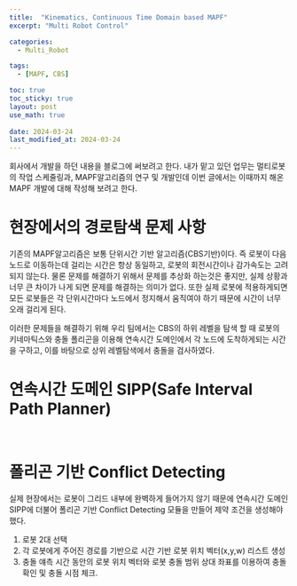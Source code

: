 ```yaml
---
title:  "Kinematics, Continuous Time Domain based MAPF"
excerpt: "Multi Robot Control"

categories:
  - Multi_Robot

tags:
  - [MAPF, CBS]

toc: true
toc_sticky: true
layout: post
use_math: true
 
date: 2024-03-24
last_modified_at: 2024-03-24
---
```


회사에서 개발을 하던 내용을 블로그에 써보려고 한다. 내가 맡고 있던 업무는 멀티로봇의 작업 스케줄링과, MAPF알고리즘의 연구 및 개발인데 이번 글에서는 이때까지 해온 MAPF 개발에 대해 작성해 보려고 한다.
<br>

# 현장에서의 경로탐색 문제 사항

기존의 MAPF알고리즘은 보통 단위시간 기반 알고리즘(CBS기반)이다. 즉 로봇이 다음노드로 이동하는데 걸리는 시간은 항상 동일하고, 로봇의 회전시간이나 감가속도는 고려되지 않는다. 물론 문제를 해결하기 위해서 문제를 추상화 하는것은 좋지만, 실제 상황과 너무 큰 차이가 나게 되면 문제를 해결하는 의미가 없다. 또한 실제 로봇에 적용하게되면 모든 로봇들은 각 단위시간마다 노드에서 정지해서 움직여야 하기 때문에 시간이 너무 오래 걸리게 된다.

이러한 문제들을 해결하기 위해 우리 팀에서는 CBS의 하위 레벨을 탐색 할 때 로봇의 키네마틱스와 충돌 폴리곤을 이용해 연속시간 도메인에서 각 노드에 도착하게되는 시간을 구하고, 이를 바탕으로 상위 레벨탐색에서 충돌을 검사하였다.
<br>

# 연속시간 도메인 SIPP(Safe Interval Path Planner)

<br>

# 폴리곤 기반 Conflict Detecting
실제 현장에서는 로봇이 그리드 내부에 완벽하게 들어가지 않기 때문에 연속시간 도메인 SIPP에 더불어 폴리곤 기반 Conflict Detecting 모듈을 만들어 제약 조건을 생성해야 했다.

1. 로봇 2대 선택
2. 각 로봇에게 주어진 경로를 기반으로 시간 기반 로봇 위치 벡터(x,y,w) 리스트 생성
3. 충돌 얘측 시간 동안의 로봇 위치 벡터와 로봇 충돌 범위 상대 좌표를 이용하여 충돌 확인 및 충돌 시점 체크. 